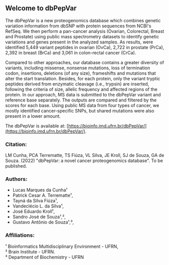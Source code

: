 ## Welcome to dbPepVar

The dbPepVar is a new proteogenomics database which combines genetic variation information from dbSNP with protein sequences from NCBI's RefSeq. We then perform a pan-cancer analysis (Ovarian, Colorectal, Breast and Prostate) using public mass spectrometry datasets to identify genetic variations and genes present in the analyzed samples. As results, were identified 5,449 variant peptides in ovarian (OvCa), 2,722 in prostate (PrCa), 2,392 in breast (BrCa) and 3,061 in colon-rectal cancer (CrCa).

Compared to other approaches, our database contains a greater diversity of variants, including missense, nonsense mutations, loss of termination codon, insertions, deletions (of any size), frameshifts and mutations that alter the start translation. Besides, for each protein, only the variant tryptic peptides derived from enzymatic cleavage (i.e., trypsin) are inserted, following the criteria of size, allelic frequency and affected regions of the protein. In our approach, MS data is submitted to the dbPepVar variant and reference base separately. The outputs are compared and filtered by the scores for each base. Using public MS data from four types of cancer, we mostly identified cancer-specific SNPs, but shared mutations were also present in a lower amount.

The dbPepVar is available at: [https://bioinfo.imd.ufrn.br/dbPepVar/](https://bioinfo.imd.ufrn.br/dbPepVar/).

### Citation:

LM Cunha, PCA Terrematte, TS Fiúza, VL Silva, JE Kroll, SJ de Souza, GA de Souza. (2022) "dbPepVar: a novel cancer proteogenomics database". To be published.

### Authors:
- Lucas Marques da Cunha¹   
- Patrick Cesar A. Terrematte¹,   
- Tayná da Silva Fiúza¹,   
- Vandeclécio L. da Silva¹,   
- José Eduardo Kroll¹,   
- Sandro José de Souza¹,²,   
- Gustavo Antônio de Souza¹,³,   

### Affiliations:  

¹ Bioinformatics Multidisciplinary Environment - UFRN,  
² Brain Institute - UFRN.  
³ Department of Biochemistry - UFRN   
